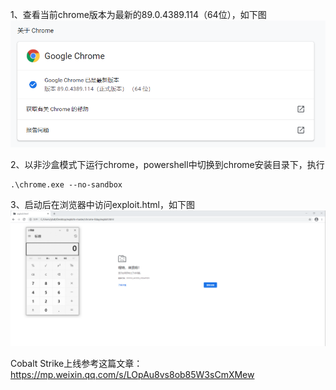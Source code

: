 1、查看当前chrome版本为最新的89.0.4389.114（64位），如下图  
![image](./pic/0.png)

2、以非沙盒模式下运行chrome，powershell中切换到chrome安装目录下，执行
```
.\chrome.exe --no-sandbox
```

3、启动后在浏览器中访问exploit.html，如下图  
![image](./pic/1.png)


Cobalt Strike上线参考这篇文章：  
https://mp.weixin.qq.com/s/LOpAu8vs8ob85W3sCmXMew
